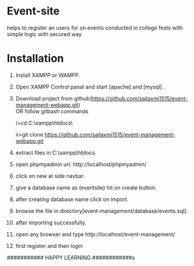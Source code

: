# Event-site
helps to register an users for on events conducted in college fests with simple logic with secured way

# Installation

1. Install XAMPP or WAMPP.

2. Open XAMPP Control panal and start [apache] and [mysql] .

3. Download project from github(https://github.com/sailaxmi1515/event-management-webapp.git)  
    OR follow gitbash commands
    
    i>cd C:\\xampp\htdocs\
    
    ii>git clone https://github.com/sailaxmi1515/event-management-webapp.git
	
4. extract files in C:\\xampp\htdocs\.

5. open phpmyadmin url: http://localhost/phpmyadmin/

6. click on new at side navbar.

7. give a database name as (eventsite) hit on create button.

8. after creating database name click on import.

9. browse the file in directory[event-management/database/events.sql].

10. after importing successfully.

11. open any browser and type http://localhost/event-management/

12. first register and then login

########### HAPPY LEARNING ############s
